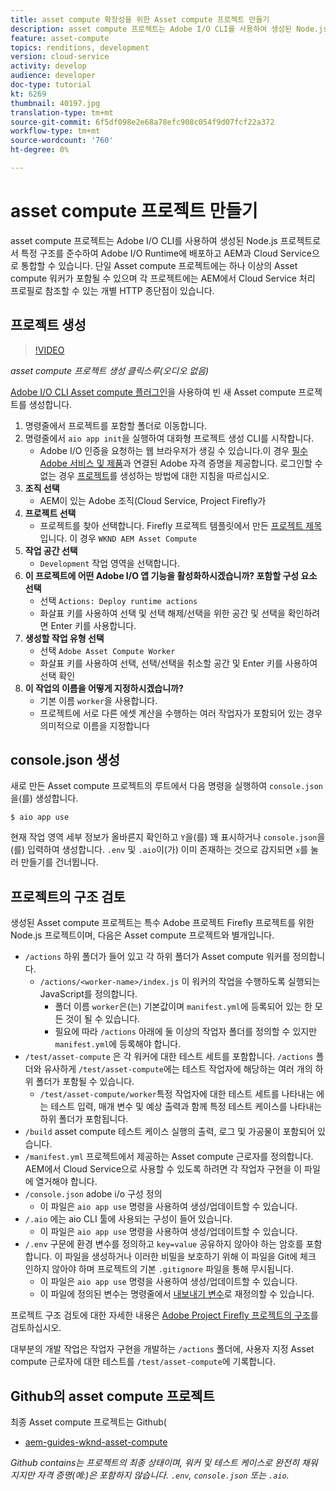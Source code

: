 ```yaml
---
title: asset compute 확장성을 위한 Asset compute 프로젝트 만들기
description: asset compute 프로젝트는 Adobe I/O CLI를 사용하여 생성된 Node.js 프로젝트로서 특정 구조를 준수하여 Adobe I/O Runtime에 배포하고 AEM과 Cloud Service으로 통합할 수 있습니다.
feature: asset-compute
topics: renditions, development
version: cloud-service
activity: develop
audience: developer
doc-type: tutorial
kt: 6269
thumbnail: 40197.jpg
translation-type: tm+mt
source-git-commit: 6f5df098e2e68a78efc908c054f9d07fcf22a372
workflow-type: tm+mt
source-wordcount: '760'
ht-degree: 0%

---
```



# asset compute 프로젝트 만들기

asset compute 프로젝트는 Adobe I/O CLI를 사용하여 생성된 Node.js 프로젝트로서 특정 구조를 준수하여 Adobe I/O Runtime에 배포하고 AEM과 Cloud Service으로 통합할 수 있습니다. 단일 Asset compute 프로젝트에는 하나 이상의 Asset compute 워커가 포함될 수 있으며 각 프로젝트에는 AEM에서 Cloud Service 처리 프로필로 참조할 수 있는 개별 HTTP 종단점이 있습니다.

## 프로젝트 생성

>[!VIDEO](https://video.tv.adobe.com/v/40197/?quality=12&learn=on)

_asset compute 프로젝트 생성 클릭스루(오디오 없음)_


[Adobe I/O CLI Asset compute 플러그인](../set-up/development-environment.md#aio-cli)을 사용하여 빈 새 Asset compute 프로젝트를 생성합니다.

1. 명령줄에서 프로젝트를 포함할 폴더로 이동합니다.
1. 명령줄에서 `aio app init`을 실행하여 대화형 프로젝트 생성 CLI를 시작합니다.
   + Adobe I/O 인증을 요청하는 웹 브라우저가 생길 수 있습니다.이 경우 [필수 Adobe 서비스 및 제품](../set-up/accounts-and-services.md)과 연결된 Adobe 자격 증명을 제공합니다. 로그인할 수 없는 경우 [프로젝트](https://github.com/AdobeDocs/project-firefly/blob/master/getting_started/first_app.md#42-developer-is-not-logged-in-as-enterprise-organization-user)를 생성하는 방법에 대한 지침을 따르십시오.
1. __조직 선택__
   + AEM이 있는 Adobe 조직(Cloud Service, Project Firefly가
1. __프로젝트 선택__
   + 프로젝트를 찾아 선택합니다. Firefly 프로젝트 템플릿에서 만든 [프로젝트 제목](../set-up/firefly.md)입니다. 이 경우 `WKND AEM Asset Compute`
1. __작업 공간 선택__
   + `Development` 작업 영역을 선택합니다.
1. __이 프로젝트에 어떤 Adobe I/O 앱 기능을 활성화하시겠습니까? 포함할 구성 요소 선택__
   + 선택 `Actions: Deploy runtime actions`
   + 화살표 키를 사용하여 선택 및 선택 해제/선택을 위한 공간 및 선택을 확인하려면 Enter 키를 사용합니다.
1. __생성할 작업 유형 선택__
   + 선택 `Adobe Asset Compute Worker`
   + 화살표 키를 사용하여 선택, 선택/선택을 취소할 공간 및 Enter 키를 사용하여 선택 확인
1. __이 작업의 이름을 어떻게 지정하시겠습니까?__
   + 기본 이름 `worker`을 사용합니다.
   + 프로젝트에 서로 다른 에셋 계산을 수행하는 여러 작업자가 포함되어 있는 경우 의미적으로 이름을 지정합니다

## console.json 생성

새로 만든 Asset compute 프로젝트의 루트에서 다음 명령을 실행하여 `console.json`을(를) 생성합니다.

```
$ aio app use
```

현재 작업 영역 세부 정보가 올바른지 확인하고 `Y`을(를) 꽤 표시하거나 `console.json`을(를) 입력하여 생성합니다. `.env` 및 `.aio`이(가) 이미 존재하는 것으로 감지되면 `x`를 눌러 만들기를 건너뜁니다.

## 프로젝트의 구조 검토

생성된 Asset compute 프로젝트는 특수 Adobe 프로젝트 Firefly 프로젝트를 위한 Node.js 프로젝트이며, 다음은 Asset compute 프로젝트와 별개입니다.

+ `/actions` 하위 폴더가 들어 있고 각 하위 폴더가 Asset compute 워커를 정의합니다.
   + `/actions/<worker-name>/index.js` 이 워커의 작업을 수행하도록 실행되는 JavaScript를 정의합니다.
      + 폴더 이름 `worker`은(는) 기본값이며 `manifest.yml`에 등록되어 있는 한 모든 것이 될 수 있습니다.
      + 필요에 따라 `/actions` 아래에 둘 이상의 작업자 폴더를 정의할 수 있지만 `manifest.yml`에 등록해야 합니다.
+ `/test/asset-compute` 은 각 워커에 대한 테스트 세트를 포함합니다. `/actions` 폴더와 유사하게 `/test/asset-compute`에는 테스트 작업자에 해당하는 여러 개의 하위 폴더가 포함될 수 있습니다.
   + `/test/asset-compute/worker`특정 작업자에 대한 테스트 세트를 나타내는 에는 테스트 입력, 매개 변수 및 예상 출력과 함께 특정 테스트 케이스를 나타내는 하위 폴더가 포함됩니다.
+ `/build` asset compute 테스트 케이스 실행의 출력, 로그 및 가공물이 포함되어 있습니다.
+ `/manifest.yml` 프로젝트에서 제공하는 Asset compute 근로자를 정의합니다. AEM에서 Cloud Service으로 사용할 수 있도록 하려면 각 작업자 구현을 이 파일에 열거해야 합니다.
+ `/console.json` adobe i/o 구성 정의
   + 이 파일은 `aio app use` 명령을 사용하여 생성/업데이트할 수 있습니다.
+ `/.aio` 에는 aio CLI 툴에 사용되는 구성이 들어 있습니다.
   + 이 파일은 `aio app use` 명령을 사용하여 생성/업데이트할 수 있습니다.
+ `/.env` 구문에 환경 변수를 정의하고  `key=value` 공유하지 않아야 하는 암호를 포함합니다. 이 파일을 생성하거나 이러한 비밀을 보호하기 위해 이 파일을 Git에 체크 인하지 않아야 하며 프로젝트의 기본 `.gitignore` 파일을 통해 무시됩니다.
   + 이 파일은 `aio app use` 명령을 사용하여 생성/업데이트할 수 있습니다.
   + 이 파일에 정의된 변수는 명령줄에서 [내보내기 변수](../deploy/runtime.md)로 재정의할 수 있습니다.

프로젝트 구조 검토에 대한 자세한 내용은 [Adobe Project Firefly 프로젝트의 구조](https://github.com/AdobeDocs/project-firefly/blob/master/getting_started/first_app.md#5-anatomy-of-a-project-firefly-application)를 검토하십시오.

대부분의 개발 작업은 작업자 구현을 개발하는 `/actions` 폴더에, 사용자 지정 Asset compute 근로자에 대한 테스트를 `/test/asset-compute`에 기록합니다.

## Github의 asset compute 프로젝트

최종 Asset compute 프로젝트는 Github(

+ [aem-guides-wknd-asset-compute](https://github.com/adobe/aem-guides-wknd-asset-compute)

_Github contains는 프로젝트의 최종 상태이며, 워커 및 테스트 케이스로 완전히 채워지지만 자격 증명(예:)은 포함하지 않습니다. `.env`,  `console.json` 또는  `.aio`._

